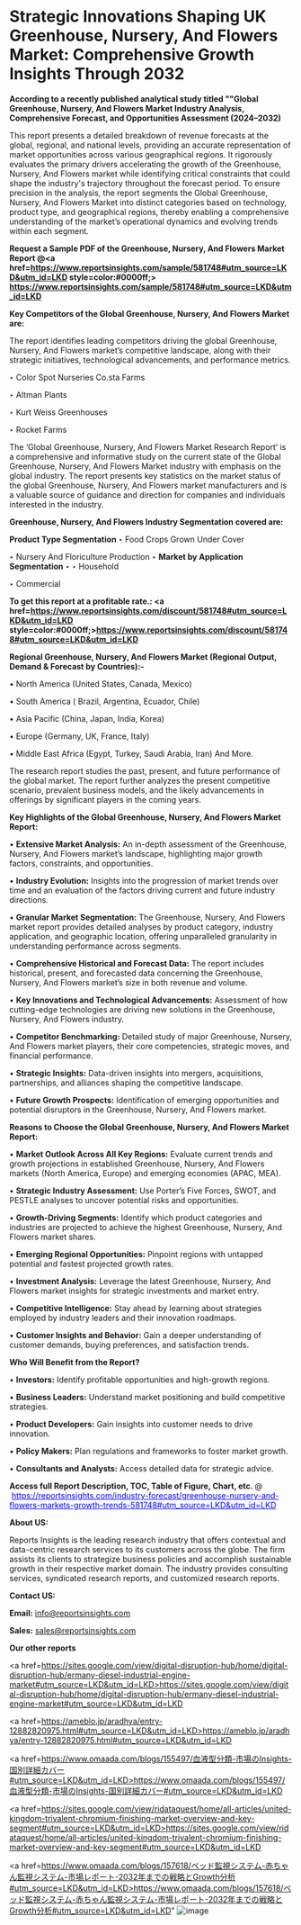 # Strategic Innovations Shaping UK Greenhouse, Nursery, And Flowers Market: Comprehensive Growth Insights Through 2032

<strong>According to a recently published analytical study titled ""Global Greenhouse, Nursery, And Flowers Market Industry Analysis, Comprehensive Forecast, and Opportunities Assessment (2024–2032)</strong>

This report presents a detailed breakdown of revenue forecasts at the global, regional, and national levels, providing an accurate representation of market opportunities across various geographical regions. It rigorously evaluates the primary drivers accelerating the growth of the Greenhouse, Nursery, And Flowers market while identifying critical constraints that could shape the industry's trajectory throughout the forecast period. To ensure precision in the analysis, the report segments the Global Greenhouse, Nursery, And Flowers Market into distinct categories based on technology, product type, and geographical regions, thereby enabling a comprehensive understanding of the market’s operational dynamics and evolving trends within each segment.

<strong>Request a Sample PDF of the Greenhouse, Nursery, And Flowers Market Report </strong><strong>@<a href=https://www.reportsinsights.com/sample/581748#utm_source=LKD&utm_id=LKD style=color:#0000ff;> https://www.reportsinsights.com/sample/581748#utm_source=LKD&utm_id=LKD</a></strong></font>

<strong>Key Competitors of the Global Greenhouse, Nursery, And Flowers Market are:</strong>

The report identifies leading competitors driving the global Greenhouse, Nursery, And Flowers market’s competitive landscape, along with their strategic initiatives, technological advancements, and performance metrics.

‣ Color Spot Nurseries
 Co.sta Farms

‣ Altman Plants

‣ Kurt Weiss Greenhouses

‣ Rocket Farms

The ‘Global Greenhouse, Nursery, And Flowers Market Research Report’ is a comprehensive and informative study on the current state of the Global Greenhouse, Nursery, And Flowers Market industry with emphasis on the global industry. The report presents key statistics on the market status of the global Greenhouse, Nursery, And Flowers market manufacturers and is a valuable source of guidance and direction for companies and individuals interested in the industry.

<strong>Greenhouse, Nursery, And Flowers Industry Segmentation covered are:</strong>

<strong>Product Type Segmentation</strong>
‣
Food Crops Grown Under Cover

‣ Nursery And Floriculture Production
‣ 
<strong>Market by Application Segmentation</strong>
‣
‣  Household

‣ Commercial

<strong>To get this report at a profitable rate.: <a href=https://www.reportsinsights.com/discount/581748#utm_source=LKD&utm_id=LKD style=color:#0000ff;>https://www.reportsinsights.com/discount/581748#utm_source=LKD&utm_id=LKD</a></strong></font>

<strong>Regional Greenhouse, Nursery, And Flowers Market (Regional Output, Demand &amp; Forecast by Countries):-</strong>

• North America (United States, Canada, Mexico)

• South America ( Brazil, Argentina, Ecuador, Chile)

• Asia Pacific (China, Japan, India, Korea)

• Europe (Germany, UK, France, Italy)

• Middle East Africa (Egypt, Turkey, Saudi Arabia, Iran) And More.

The research report studies the past, present, and future performance of the global market. The report further analyzes the present competitive scenario, prevalent business models, and the likely advancements in offerings by significant players in the coming years.

<strong>Key Highlights of the Global Greenhouse, Nursery, And Flowers Market Report:</strong>

• <strong>Extensive Market Analysis:</strong> An in-depth assessment of the Greenhouse, Nursery, And Flowers market’s landscape, highlighting major growth factors, constraints, and opportunities.

• <strong>Industry Evolution:</strong> Insights into the progression of market trends over time and an evaluation of the factors driving current and future industry directions.

• <strong>Granular Market Segmentation:</strong> The Greenhouse, Nursery, And Flowers market report provides detailed analyses by product category, industry application, and geographic location, offering unparalleled granularity in understanding performance across segments.

• <strong>Comprehensive Historical and Forecast Data:</strong> The report includes historical, present, and forecasted data concerning the Greenhouse, Nursery, And Flowers market’s size in both revenue and volume.

• <strong>Key Innovations and Technological Advancements:</strong> Assessment of how cutting-edge technologies are driving new solutions in the Greenhouse, Nursery, And Flowers industry.

• <strong>Competitor Benchmarking:</strong> Detailed study of major Greenhouse, Nursery, And Flowers market players, their core competencies, strategic moves, and financial performance.

• <strong>Strategic Insights:</strong> Data-driven insights into mergers, acquisitions, partnerships, and alliances shaping the competitive landscape.

• <strong>Future Growth Prospects:</strong> Identification of emerging opportunities and potential disruptors in the Greenhouse, Nursery, And Flowers market.

<strong>Reasons to Choose the Global Greenhouse, Nursery, And Flowers Market Report:</strong>

• <strong>Market Outlook Across All Key Regions:</strong> Evaluate current trends and growth projections in established Greenhouse, Nursery, And Flowers markets (North America, Europe) and emerging economies (APAC, MEA).

• <strong>Strategic Industry Assessment:</strong> Use Porter’s Five Forces, SWOT, and PESTLE analyses to uncover potential risks and opportunities.

• <strong>Growth-Driving Segments:</strong> Identify which product categories and industries are projected to achieve the highest Greenhouse, Nursery, And Flowers market shares.

• <strong>Emerging Regional Opportunities:</strong> Pinpoint regions with untapped potential and fastest projected growth rates.

• <strong>Investment Analysis:</strong> Leverage the latest Greenhouse, Nursery, And Flowers market insights for strategic investments and market entry.

• <strong>Competitive Intelligence:</strong> Stay ahead by learning about strategies employed by industry leaders and their innovation roadmaps.

• <strong>Customer Insights and Behavior:</strong> Gain a deeper understanding of customer demands, buying preferences, and satisfaction trends.

<strong>Who Will Benefit from the Report?</strong>

• <strong>Investors:</strong> Identify profitable opportunities and high-growth regions.

• <strong>Business Leaders:</strong> Understand market positioning and build competitive strategies.

• <strong>Product Developers:</strong> Gain insights into customer needs to drive innovation.

• <strong>Policy Makers:</strong> Plan regulations and frameworks to foster market growth.

• <strong>Consultants and Analysts:</strong> Access detailed data for strategic advice.
</ul>
<strong>Access full Report Description, TOC, Table of Figure, Chart, etc. </strong>@  <a href=https://reportsinsights.com/industry-forecast/greenhouse-nursery-and-flowers-markets-growth-trends-581748#utm_source=LKD&utm_id=LKD style=color:#0000ff;>https://reportsinsights.com/industry-forecast/greenhouse-nursery-and-flowers-markets-growth-trends-581748#utm_source=LKD&utm_id=LKD</a></font>

<strong><strong>About US</strong>:</strong>

Reports Insights is the leading research industry that offers contextual and data-centric research services to its customers across the globe. The firm assists its clients to strategize business policies and accomplish sustainable growth in their respective market domain. The industry provides consulting services, syndicated research reports, and customized research reports.

<strong>Contact US:</strong>

<p class=""""><b>Email:</b> <a href=mailto:info@reportsinsights.com>info@reportsinsights.com</a></p>
<p class=""""><b>Sales:</b> <a href=mailto:sales@reportsinsights.com>sales@reportsinsights.com</a></p>

<strong>Our other reports</strong>

<a href=https://sites.google.com/view/digital-disruption-hub/home/digital-disruption-hub/ermany-diesel-industrial-engine-market#utm_source=LKD&utm_id=LKD>https://sites.google.com/view/digital-disruption-hub/home/digital-disruption-hub/ermany-diesel-industrial-engine-market#utm_source=LKD&utm_id=LKD</a>

<a href=https://ameblo.jp/aradhya/entry-12882820975.html#utm_source=LKD&utm_id=LKD>https://ameblo.jp/aradhya/entry-12882820975.html#utm_source=LKD&utm_id=LKD</a>

<a href=https://www.omaada.com/blogs/155497/血液型分類-市場のInsights-国別詳細カバー#utm_source=LKD&utm_id=LKD>https://www.omaada.com/blogs/155497/血液型分類-市場のInsights-国別詳細カバー#utm_source=LKD&utm_id=LKD</a>

<a href=https://sites.google.com/view/ridataquest/home/all-articles/united-kingdom-trivalent-chromium-finishing-market-overview-and-key-segment#utm_source=LKD&utm_id=LKD>https://sites.google.com/view/ridataquest/home/all-articles/united-kingdom-trivalent-chromium-finishing-market-overview-and-key-segment#utm_source=LKD&utm_id=LKD</a>

<a href=https://www.omaada.com/blogs/157618/ベッド監視システム-赤ちゃん監視システム-市場レポート-2032年までの戦略とGrowth分析#utm_source=LKD&utm_id=LKD>https://www.omaada.com/blogs/157618/ベッド監視システム-赤ちゃん監視システム-市場レポート-2032年までの戦略とGrowth分析#utm_source=LKD&utm_id=LKD</a>"
![image](https://github.com/user-attachments/assets/f9fb204e-cd20-4e4f-bf4f-3ab456dc47d7)
